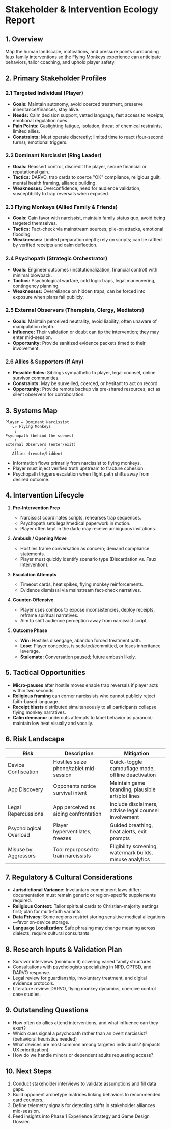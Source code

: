 # Stakeholder & Intervention Ecology Report

## 1. Overview
Map the human landscape, motivations, and pressure points surrounding faux family interventions so the Flying Monkeys experience can anticipate behaviors, tailor coaching, and uphold player safety.

## 2. Primary Stakeholder Profiles
### 2.1 Targeted Individual (Player)
- **Goals:** Maintain autonomy, avoid coerced treatment, preserve inheritance/finances, stay alive.
- **Needs:** Calm decision support, vetted language, fast access to receipts, emotional regulation cues.
- **Pain Points:** Gaslighting fatigue, isolation, threat of chemical restraints, limited allies.
- **Constraints:** Must operate discreetly; limited time to react (four-second turns); emotional triggers.

### 2.2 Dominant Narcissist (Ring Leader)
- **Goals:** Reassert control, discredit the player, secure financial or reputational gain.
- **Tactics:** DARVO, trap cards to coerce "OK" compliance, religious guilt, mental health framing, alliance building.
- **Weaknesses:** Overconfidence, need for audience validation, susceptibility to trap reversals when exposed.

### 2.3 Flying Monkeys (Allied Family & Friends)
- **Goals:** Gain favor with narcissist, maintain family status quo, avoid being targeted themselves.
- **Tactics:** Fact-check via mainstream sources, pile-on attacks, emotional flooding.
- **Weaknesses:** Limited preparation depth; rely on scripts; can be rattled by verified receipts and calm deflection.

### 2.4 Psychopath (Strategic Orchestrator)
- **Goals:** Engineer outcomes (institutionalization, financial control) with minimal blowback.
- **Tactics:** Psychological warfare, cold logic traps, legal maneuvering, contingency planning.
- **Weaknesses:** Overreliance on hidden traps; can be forced into exposure when plans fail publicly.

### 2.5 External Observers (Therapists, Clergy, Mediators)
- **Goals:** Maintain perceived neutrality, avoid liability, often unaware of manipulation depth.
- **Influence:** Their validation or doubt can tip the intervention; they may enter mid-session.
- **Opportunity:** Provide sanitized evidence packets timed to their involvement.

### 2.6 Allies & Supporters (If Any)
- **Possible Roles:** Siblings sympathetic to player, legal counsel, online survivor communities.
- **Constraints:** May be surveilled, coerced, or hesitant to act on record.
- **Opportunity:** Provide remote backup via pre-shared resources; act as silent observers for corroboration.

## 3. Systems Map
```
Player ↔ Dominant Narcissist
   ↘↗ Flying Monkeys
    ↓
Psychopath (behind the scenes)
    ↑
External Observers (enter/exit)
    ↖            ↗
   Allies (remote/hidden)
```
- Information flows primarily from narcissist to flying monkeys.
- Player must inject verified truth upstream to fracture cohesion.
- Psychopath triggers escalation when flight path shifts away from desired outcome.

## 4. Intervention Lifecycle
1. **Pre-Intervention Prep**
   - Narcissist coordinates scripts, rehearses trap sequences.
   - Psychopath sets legal/medical paperwork in motion.
   - Player often kept in the dark; may receive ambiguous invitations.

2. **Ambush / Opening Move**
   - Hostiles frame conversation as concern; demand compliance statements.
   - Player must quickly identify scenario type (Discardation vs. Faux Intervention).

3. **Escalation Attempts**
   - Timeout cards, heat spikes, flying monkey reinforcements.
   - Evidence dismissal via mainstream fact-check narratives.

4. **Counter-Offensive**
   - Player uses combos to expose inconsistencies, deploy receipts, reframe spiritual narratives.
   - Aim to shift audience perception away from narcissist script.

5. **Outcome Phase**
   - **Win:** Hostiles disengage, abandon forced treatment path.
   - **Lose:** Player concedes, is sedated/committed, or loses inheritance leverage.
   - **Stalemate:** Conversation paused; future ambush likely.

## 5. Tactical Opportunities
- **Micro-pauses** after hostile moves enable trap reversals if player acts within two seconds.
- **Religious framing** can corner narcissists who cannot publicly reject faith-based language.
- **Receipt blasts** distributed simultaneously to all participants collapse flying monkey narratives.
- **Calm demeanor** undercuts attempts to label behavior as paranoid; maintain low heat visually and vocally.

## 6. Risk Landscape
| Risk | Description | Mitigation |
| --- | --- | --- |
| Device Confiscation | Hostiles seize phone/tablet mid-session | Quick-toggle camouflage mode, offline deactivation |
| App Discovery | Opponents notice survival intent | Maintain game branding, plausible art/plot lines |
| Legal Repercussions | App perceived as aiding confrontation | Include disclaimers, advise legal counsel involvement |
| Psychological Overload | Player hyperventilates, freezes | Guided breathing, heat alerts, exit prompts |
| Misuse by Aggressors | Tool repurposed to train narcissists | Eligibility screening, watermark builds, misuse analytics |

## 7. Regulatory & Cultural Considerations
- **Jurisdictional Variance:** Involuntary commitment laws differ; documentation must remain generic or region-specific supplements required.
- **Religious Context:** Tailor spiritual cards to Christian-majority settings first; plan for multi-faith variants.
- **Data Privacy:** Some regions restrict storing sensitive medical allegations—favor on-device storage.
- **Language Localization:** Safe phrasing may change meaning across dialects; require cultural consultants.

## 8. Research Inputs & Validation Plan
- Survivor interviews (minimum 6) covering varied family structures.
- Consultations with psychologists specializing in NPD, CPTSD, and DARVO response.
- Legal review for guardianship, involuntary treatment, and digital evidence protocols.
- Literature review: DARVO, flying monkey dynamics, coercive control case studies.

## 9. Outstanding Questions
- How often do allies attend interventions, and what influence can they exert?
- Which cues signal a psychopath rather than an overt narcissist? (behavioral heuristics needed)
- What devices are most common among targeted individuals? (impacts UX prioritization)
- How do we handle minors or dependent adults requesting access?

## 10. Next Steps
1. Conduct stakeholder interviews to validate assumptions and fill data gaps.
2. Build opponent archetype matrices linking behaviors to recommended card counters.
3. Define telemetry signals for detecting shifts in stakeholder alliances mid-session.
4. Feed insights into Phase 1 Experience Strategy and Game Design Dossier.
